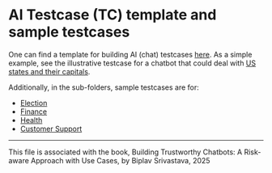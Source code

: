 
# AI Testcase (TC) template and sample testcases

One can find a template for building AI (chat) testcases [here](testcase-template.md). As a simple example, see the illustrative testcase for a chatbot that could deal with [US states and their capitals](testcase-example-usstatescapital.md). 


Additionally, in the sub-folders, sample testcases are for:

* [Election](election-sample-testcases)
* [Finance](finance-sample-testcases)
* [Health](health-sample-testcases)
* [Customer Support](customersupport-sample-testcases)

----

This file is associated with the book, Building Trustworthy Chatbots: A Risk-aware Approach with Use Cases, by Biplav Srivastava, 2025
